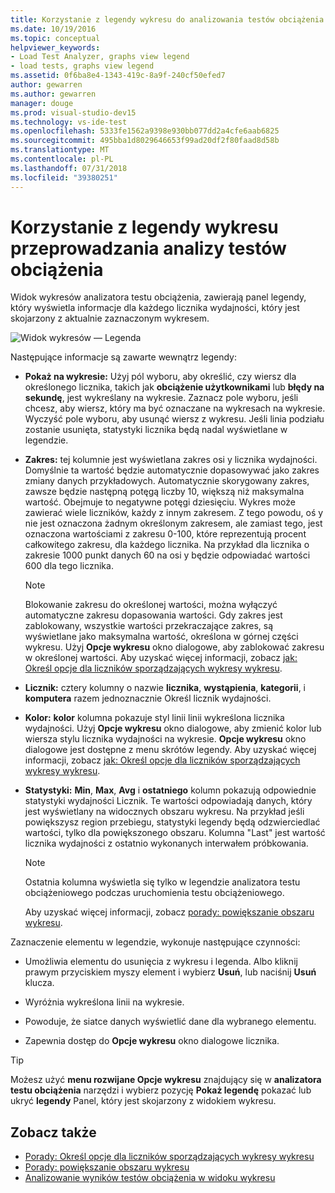 ```yaml
---
title: Korzystanie z legendy wykresu do analizowania testów obciążenia w programie Visual Studio
ms.date: 10/19/2016
ms.topic: conceptual
helpviewer_keywords:
- Load Test Analyzer, graphs view legend
- load tests, graphs view legend
ms.assetid: 0f6ba8e4-1343-419c-8a9f-240cf50efed7
author: gewarren
ms.author: gewarren
manager: douge
ms.prod: visual-studio-dev15
ms.technology: vs-ide-test
ms.openlocfilehash: 5333fe1562a9398e930bb077dd2a4cfe6aab6825
ms.sourcegitcommit: 495bba1d8029646653f99ad20df2f80faad8d58b
ms.translationtype: MT
ms.contentlocale: pl-PL
ms.lasthandoff: 07/31/2018
ms.locfileid: "39380251"
---
```

# <a name="use-the-graphs-view-legend-to-analyze-load-tests"></a>Korzystanie z legendy wykresu przeprowadzania analizy testów obciążenia

Widok wykresów analizatora testu obciążenia, zawierają panel legendy, który wyświetla informacje dla każdego licznika wydajności, który jest skojarzony z aktualnie zaznaczonym wykresem.

![Widok wykresów — Legenda](../test/media/load_viewlegend.png)

Następujące informacje są zawarte wewnątrz legendy:

-   **Pokaż na wykresie:** Użyj pól wyboru, aby określić, czy wiersz dla określonego licznika, takich jak **obciążenie użytkownikami** lub **błędy na sekundę**, jest wykreślany na wykresie. Zaznacz pole wyboru, jeśli chcesz, aby wiersz, który ma być oznaczane na wykresach na wykresie. Wyczyść pole wyboru, aby usunąć wiersz z wykresu. Jeśli linia podziału zostanie usunięta, statystyki licznika będą nadal wyświetlane w legendzie.

-   **Zakres:** tej kolumnie jest wyświetlana zakres osi y licznika wydajności. Domyślnie ta wartość będzie automatycznie dopasowywać jako zakres zmiany danych przykładowych. Automatycznie skorygowany zakres, zawsze będzie następną potęgą liczby 10, większą niż maksymalna wartość. Obejmuje to negatywne potęgi dziesięciu. Wykres może zawierać wiele liczników, każdy z innym zakresem. Z tego powodu, oś y nie jest oznaczona żadnym określonym zakresem, ale zamiast tego, jest oznaczona wartościami z zakresu 0-100, które reprezentują procent całkowitego zakresu, dla każdego licznika. Na przykład dla licznika o zakresie 1000 punkt danych 60 na osi y będzie odpowiadać wartości 600 dla tego licznika.

    > [!NOTE]
    > Blokowanie zakresu do określonej wartości, można wyłączyć automatyczne zakresu dopasowania wartości. Gdy zakres jest zablokowany, wszystkie wartości przekraczające zakres, są wyświetlane jako maksymalna wartość, określona w górnej części wykresu. Użyj **Opcje wykresu** okno dialogowe, aby zablokować zakresu w określonej wartości. Aby uzyskać więcej informacji, zobacz [jak: Określ opcje dla liczników sporządzających wykresy wykresu](../test/how-to-specify-plot-options-for-graphing-counters.md).

-   **Licznik:** cztery kolumny o nazwie **licznika**, **wystąpienia**, **kategorii**, i **komputera** razem jednoznacznie Określ licznik wydajności.

-   **Kolor:** **kolor** kolumna pokazuje styl linii linii wykreślona licznika wydajności. Użyj **Opcje wykresu** okno dialogowe, aby zmienić kolor lub wiersza stylu licznika wydajności na wykresie. **Opcje wykresu** okno dialogowe jest dostępne z menu skrótów legendy. Aby uzyskać więcej informacji, zobacz [jak: Określ opcje dla liczników sporządzających wykresy wykresu](../test/how-to-specify-plot-options-for-graphing-counters.md).

-   **Statystyki:** **Min**, **Max**, **Avg** i **ostatniego** kolumn pokazują odpowiednie statystyki wydajności Licznik. Te wartości odpowiadają danych, który jest wyświetlany na widocznych obszaru wykresu. Na przykład jeśli powiększysz region przebiegu, statystyki legendy będą odzwierciedlać wartości, tylko dla powiększonego obszaru. Kolumna "Last" jest wartość licznika wydajności z ostatnio wykonanych interwałem próbkowania.

    > [!NOTE]
    > Ostatnia kolumna wyświetla się tylko w legendzie analizatora testu obciążeniowego podczas uruchomienia testu obciążeniowego.

     Aby uzyskać więcej informacji, zobacz [porady: powiększanie obszaru wykresu](../test/how-to-zoom-in-on-a-region-of-the-graph-in-load-test-results.md).

Zaznaczenie elementu w legendzie, wykonuje następujące czynności:

-   Umożliwia elementu do usunięcia z wykresu i legenda. Albo kliknij prawym przyciskiem myszy element i wybierz **Usuń**, lub naciśnij **Usuń** klucza.

-   Wyróżnia wykreślona linii na wykresie.

-   Powoduje, że siatce danych wyświetlić dane dla wybranego elementu.

-   Zapewnia dostęp do **Opcje wykresu** okno dialogowe licznika.

> [!TIP]
> Możesz użyć **menu rozwijane Opcje wykresu** znajdujący się w **analizatora testu obciążenia** narzędzi i wybierz pozycję **Pokaż legendę** pokazać lub ukryć **legendy** Panel, który jest skojarzony z widokiem wykresu.

## <a name="see-also"></a>Zobacz także

- [Porady: Określ opcje dla liczników sporządzających wykresy wykresu](../test/how-to-specify-plot-options-for-graphing-counters.md)
- [Porady: powiększanie obszaru wykresu](../test/how-to-zoom-in-on-a-region-of-the-graph-in-load-test-results.md)
- [Analizowanie wyników testów obciążenia w widoku wykresu](../test/analyze-load-test-results-in-the-graphs-view.md)

